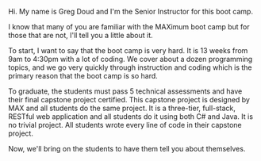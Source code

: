 Hi. My name is Greg Doud and I'm the Senior Instructor for this boot camp.

I know that many of you are familiar with the MAXimum boot camp but for those that are not, I'll tell you a little about it.

To start, I want to say that the boot camp is very hard. It is 13 weeks from 9am to 4:30pm with a lot of coding. We cover about a dozen programming topics, and we go very quickly through instruction and coding which is the primary reason that the boot camp is so hard.

To graduate, the students must pass 5 technical assessments and have their final capstone project certified. This capstone project is designed by MAX and all students do the same project. It is a three-tier, full-stack, RESTful web application and all students do it using both C# and Java. It is no trivial project. All students wrote every line of code in their capstone project.

Now, we'll bring on the students to have them tell you about themselves.
